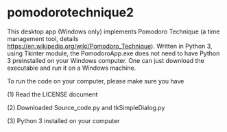 # pomodorotechnique2
This desktop app (Windows only) implements Pomodoro Technique (a time management tool, details https://en.wikipedia.org/wiki/Pomodoro_Technique). Written in Python 3, using Tkinter module, the PomodoroApp.exe does not need to have Python 3 preinstalled on your Windows computer. One can just download the executable and run it on a Windows machine.

To run the code on your computer, please make sure you have 

(1) Read the LICENSE document

(2) Downloaded Source_code.py and tkSimpleDialog.py

(3) Python 3 installed on your computer
